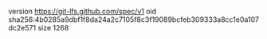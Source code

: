version https://git-lfs.github.com/spec/v1
oid sha256:4b0285a9dbf1f8da24a2c7105f8c3f19089bcfeb309333a8cc1e0a107dc2e571
size 1268
